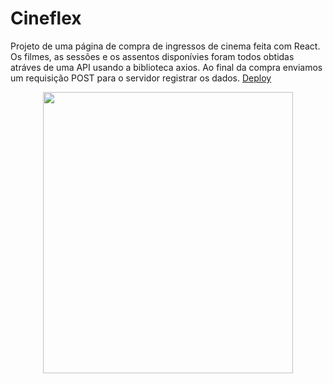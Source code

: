 # Cineflex

Projeto de uma página de compra de ingressos de cinema feita com React. Os filmes, as sessões e os assentos disponívies foram todos obtidas atráves de uma API usando a biblioteca axios. Ao final da compra enviamos um requisição POST para o servidor registrar os dados. [Deploy](https://projeto10-cineflex-hzxs95re6-gabriel-victor933.vercel.app/)

<p align="center">
  <img width="400" height="450" src="Cineflex.gif"/>
</p>

